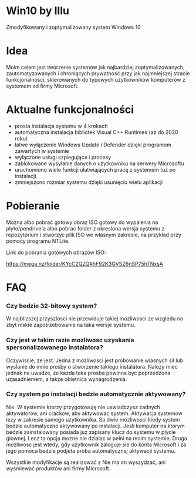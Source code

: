 # Win10 by Illu
Zmodyfikowany i zoptymalizowany system Windows 10

# Idea
Moim celem jest tworzenie systemów jak najbardziej zoptymalizowanych, zautomatyzowanych i chroniących prywatność przy jak najmniejszej stracie funkcjonalności, skierowanych do typowych użytkowników komputerów z systemem od firmy Microsoft. 

# Aktualne funkcjonalności
- prosta instalacja systemu w 4 krokach
- automatyczna instalacja bibliotek Visual C++ Runtimes (aż do 2020 roku)
- łatwe wyłączenie Windows Update i Defender dzięki programom zawartych w systemie
- wyłączone usługi szpiegujące i procesy
- zablokowane wysyłanie danych o użytkowniku na serwery Microsoftu
- uruchomiono wiele funkcji ułatwiających pracę z systemem tuż po instalacji
- zmniejszono rozmiar systemu dzięki usunięciu wielu aplikacji

# Pobieranie
Mozna albo pobrać gotowy obraz ISO gotowy do wypalenia na plyte/pendrive'a albo pobrac folder z okreslona wersja systemu z repozytorium i stworzyc plik ISO we wlasnym zakresie, na przykład przy pomocy programu NTLite.

Link do pobrania gotowych obrazów ISO:

https://mega.nz/folder/KYcC2QZQ#hF92K3GVSZ6nSP75hTNxsA

# FAQ
### Czy bedzie 32-bitowy system? 
W najblizszej przyszlosci nie przewiduje takiej mozliwosci ze wzgledu na zbyt niskie zapotrzebowanie na taka wersje systemu.
### Czy jest w takim razie mozliwosc uzyskania spersonalizowanego instalatora? 
Oczywiscie, ze jest. Jedna z mozliwosci jest probowanie wlasnych sil lub wyslanie do mnie prosby o stworzenie takiego instalatora. Nalezy miec jednak na uwadze, ze kazda taka prosba powinna byc poprzedzona uzasadnieniem, a takze obietnica wynagrodzenia. 
### Czy system po instalacji bedzie automatycznie aktywowany?
Nie. W systemie ktorzy przygotowuję nie uswiadczysz zadnych aktywatorow, ani crackow, aby aktywowac system. Aktywacja systemow lezy w zakresie samego uzytkownika. Sa dwie mozliwosci kiedy system bedzie automatyczne aktywowany po instalacji. Jesli komputer na ktorym bedzie zainstalowany posiada juz zapisany klucz do systemu w plycie glownej. Lecz ta opcja mozne nie dzialac w pelni na moim systemie. Druga mozliwosc jest wtedy, gdy uzytkownik zaloguje sie do konta Microsoft i za jego pomoca bedzie podjeta proba automatycznej aktywacji systemu.

Wszystkie modyfikacje są realizować z
Nie ma on wyszydzać, ani wyśmiewać produktów ani firmy Microsoft. 
